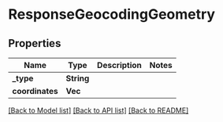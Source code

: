 # ResponseGeocodingGeometry

## Properties
Name | Type | Description | Notes
------------ | ------------- | ------------- | -------------
**_type** | **String** |  | 
**coordinates** | **Vec<f64>** |  | 

[[Back to Model list]](../README.md#documentation-for-models) [[Back to API list]](../README.md#documentation-for-api-endpoints) [[Back to README]](../README.md)


